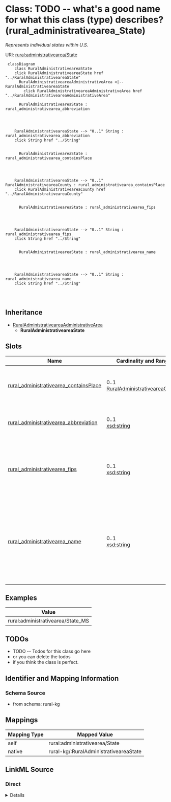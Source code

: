 

# Class: TODO -- what's a good name for what this class (type) describes? (rural_administrativearea_State)


_Represents individual states within U.S._





URI: [rural:administrativearea/State](http://sail.ua.edu/ruralkg/administrativearea/State)






```mermaid
 classDiagram
    class RuralAdministrativeareaState
    click RuralAdministrativeareaState href "../RuralAdministrativeareaState"
      RuralAdministrativeareaAdministrativeArea <|-- RuralAdministrativeareaState
        click RuralAdministrativeareaAdministrativeArea href "../RuralAdministrativeareaAdministrativeArea"
      
      RuralAdministrativeareaState : rural_administrativearea_abbreviation
        
          
    
    
    RuralAdministrativeareaState --> "0..1" String : rural_administrativearea_abbreviation
    click String href "../String"

        
      RuralAdministrativeareaState : rural_administrativearea_containsPlace
        
          
    
    
    RuralAdministrativeareaState --> "0..1" RuralAdministrativeareaCounty : rural_administrativearea_containsPlace
    click RuralAdministrativeareaCounty href "../RuralAdministrativeareaCounty"

        
      RuralAdministrativeareaState : rural_administrativearea_fips
        
          
    
    
    RuralAdministrativeareaState --> "0..1" String : rural_administrativearea_fips
    click String href "../String"

        
      RuralAdministrativeareaState : rural_administrativearea_name
        
          
    
    
    RuralAdministrativeareaState --> "0..1" String : rural_administrativearea_name
    click String href "../String"

        
      
```





## Inheritance
* [RuralAdministrativeareaAdministrativeArea](../classes/RuralAdministrativeareaAdministrativeArea.md)
    * **RuralAdministrativeareaState**



## Slots

| Name | Cardinality and Range | Description | Inheritance |
| ---  | --- | --- | --- |
| [rural_administrativearea_containsPlace](../slots/rural_administrativearea_containsPlace.md) | 0..1 <br/> [RuralAdministrativeareaCounty](../classes/RuralAdministrativeareaCounty.md) | No slot description provided <br/> 3253 occurrences with subject type rural_administrativearea_State and object type rural_administrativearea_County. | direct |
| [rural_administrativearea_abbreviation](../slots/rural_administrativearea_abbreviation.md) | 0..1 <br/> [xsd:string](http://www.w3.org/2001/XMLSchema#string) | No slot description provided <br/> 56 occurrences with subject type rural_administrativearea_State and object type string. | direct |
| [rural_administrativearea_fips](../slots/rural_administrativearea_fips.md) | 0..1 <br/> [xsd:string](http://www.w3.org/2001/XMLSchema#string) | No slot description provided <br/> 3253 occurrences with subject type rural_administrativearea_County and object type string.<br/>56 occurrences with subject type rural_administrativearea_State and object type string. | direct |
| [rural_administrativearea_name](../slots/rural_administrativearea_name.md) | 0..1 <br/> [xsd:string](http://www.w3.org/2001/XMLSchema#string) | No slot description provided <br/> 31120 occurrences with subject type rural_administrativearea_City and object type string.<br/>3253 occurrences with subject type rural_administrativearea_County and object type string.<br/>56 occurrences with subject type rural_administrativearea_State and object type string. | direct |










## Examples

| Value |
| --- |
| rural:administrativearea/State_MS |


## TODOs

* TODO -- Todos for this class go here
* or you can delete the todos
* if you think the class is perfect.

## Identifier and Mapping Information







### Schema Source


* from schema: rural-kg




## Mappings

| Mapping Type | Mapped Value |
| ---  | ---  |
| self | rural:administrativearea/State |
| native | rural-kg/:RuralAdministrativeareaState |







## LinkML Source

<!-- TODO: investigate https://stackoverflow.com/questions/37606292/how-to-create-tabbed-code-blocks-in-mkdocs-or-sphinx -->

### Direct

<details>
```yaml
name: rural_administrativearea_State
description: Represents individual states within U.S.
title: TODO -- what's a good name for what this class (type) describes?
todos:
- TODO -- Todos for this class go here
- or you can delete the todos
- if you think the class is perfect.
notes:
- There are 56 instances of this class.
examples:
- value: rural:administrativearea/State_MS
from_schema: rural-kg
rank: 1000
is_a: rural_administrativearea_AdministrativeArea
slots:
- rural_administrativearea_containsPlace
- rural_administrativearea_abbreviation
- rural_administrativearea_fips
- rural_administrativearea_name
class_uri: rural:administrativearea/State

```
</details>

### Induced

<details>
```yaml
name: rural_administrativearea_State
description: Represents individual states within U.S.
title: TODO -- what's a good name for what this class (type) describes?
todos:
- TODO -- Todos for this class go here
- or you can delete the todos
- if you think the class is perfect.
notes:
- There are 56 instances of this class.
examples:
- value: rural:administrativearea/State_MS
from_schema: rural-kg
rank: 1000
is_a: rural_administrativearea_AdministrativeArea
attributes:
  rural_administrativearea_containsPlace:
    name: rural_administrativearea_containsPlace
    description: No slot description provided
    todos:
    - TODO -- Todos for this slot go here
    - or you can delete the todos
    - if you think the class is perfect.
    comments:
    - 3253 occurrences with subject type rural_administrativearea_State and object
      type rural_administrativearea_County.
    examples:
    - value: rural:administrativearea/State_TX rural:administrativearea/containsPlace
        rural:administrativearea/County_48021
    from_schema: rural-kg
    rank: 1000
    slot_uri: rural:administrativearea/containsPlace
    alias: rural_administrativearea_containsPlace
    owner: rural_administrativearea_State
    domain_of:
    - rural_administrativearea_State
    range: rural_administrativearea_County
  rural_administrativearea_abbreviation:
    name: rural_administrativearea_abbreviation
    description: No slot description provided
    todos:
    - TODO -- Todos for this slot go here
    - or you can delete the todos
    - if you think the class is perfect.
    comments:
    - 56 occurrences with subject type rural_administrativearea_State and object type
      string.
    examples:
    - value: rural:administrativearea/State_MN rural:administrativearea/abbreviation
        MN
    from_schema: rural-kg
    rank: 1000
    slot_uri: rural:administrativearea/abbreviation
    alias: rural_administrativearea_abbreviation
    owner: rural_administrativearea_State
    domain_of:
    - rural_administrativearea_State
    range: string
  rural_administrativearea_fips:
    name: rural_administrativearea_fips
    description: No slot description provided
    todos:
    - TODO -- Todos for this slot go here
    - or you can delete the todos
    - if you think the class is perfect.
    comments:
    - 3253 occurrences with subject type rural_administrativearea_County and object
      type string.
    - 56 occurrences with subject type rural_administrativearea_State and object type
      string.
    examples:
    - value: rural:administrativearea/County_48409 rural:administrativearea/fips 48409
    - value: rural:administrativearea/State_UT rural:administrativearea/fips 49
    from_schema: rural-kg
    rank: 1000
    slot_uri: rural:administrativearea/fips
    alias: rural_administrativearea_fips
    owner: rural_administrativearea_State
    domain_of:
    - rural_administrativearea_County
    - rural_administrativearea_State
    range: string
  rural_administrativearea_name:
    name: rural_administrativearea_name
    description: No slot description provided
    todos:
    - TODO -- Todos for this slot go here
    - or you can delete the todos
    - if you think the class is perfect.
    comments:
    - 31120 occurrences with subject type rural_administrativearea_City and object
      type string.
    - 3253 occurrences with subject type rural_administrativearea_County and object
      type string.
    - 56 occurrences with subject type rural_administrativearea_State and object type
      string.
    examples:
    - value: rural:administrativearea/City_1840007332 rural:administrativearea/name
        Greenwood
    - value: rural:administrativearea/County_54083 rural:administrativearea/name Randolph
    - value: rural:administrativearea/State_CO rural:administrativearea/name Colorado
    from_schema: rural-kg
    rank: 1000
    slot_uri: rural:administrativearea/name
    alias: rural_administrativearea_name
    owner: rural_administrativearea_State
    domain_of:
    - rural_administrativearea_City
    - rural_administrativearea_County
    - rural_administrativearea_State
    range: string
class_uri: rural:administrativearea/State

```
</details>